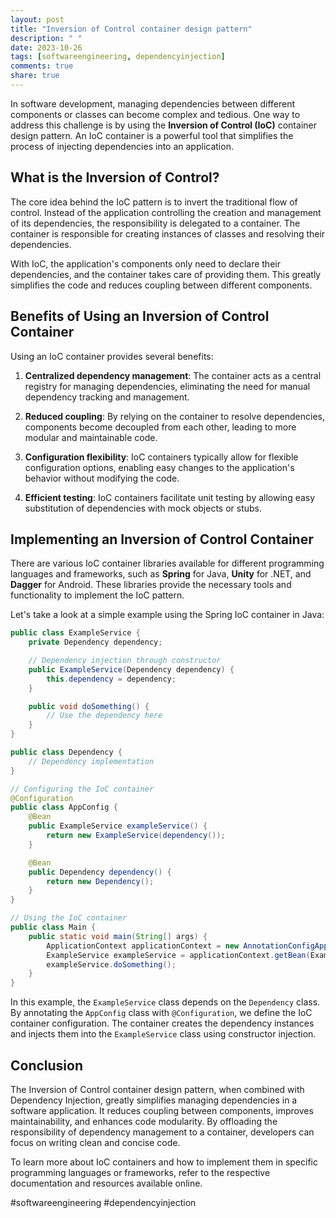 ```yaml
---
layout: post
title: "Inversion of Control container design pattern"
description: " "
date: 2023-10-26
tags: [softwareengineering, dependencyinjection]
comments: true
share: true
---
```


In software development, managing dependencies between different components or classes can become complex and tedious. One way to address this challenge is by using the **Inversion of Control (IoC)** container design pattern. An IoC container is a powerful tool that simplifies the process of injecting dependencies into an application.

## What is the Inversion of Control?

The core idea behind the IoC pattern is to invert the traditional flow of control. Instead of the application controlling the creation and management of its dependencies, the responsibility is delegated to a container. The container is responsible for creating instances of classes and resolving their dependencies.

With IoC, the application's components only need to declare their dependencies, and the container takes care of providing them. This greatly simplifies the code and reduces coupling between different components.

## Benefits of Using an Inversion of Control Container

Using an IoC container provides several benefits:

1. **Centralized dependency management**: The container acts as a central registry for managing dependencies, eliminating the need for manual dependency tracking and management.

2. **Reduced coupling**: By relying on the container to resolve dependencies, components become decoupled from each other, leading to more modular and maintainable code.

3. **Configuration flexibility**: IoC containers typically allow for flexible configuration options, enabling easy changes to the application's behavior without modifying the code.

4. **Efficient testing**: IoC containers facilitate unit testing by allowing easy substitution of dependencies with mock objects or stubs.

## Implementing an Inversion of Control Container

There are various IoC container libraries available for different programming languages and frameworks, such as **Spring** for Java, **Unity** for .NET, and **Dagger** for Android. These libraries provide the necessary tools and functionality to implement the IoC pattern.

Let's take a look at a simple example using the Spring IoC container in Java:

```java
public class ExampleService {
    private Dependency dependency;

    // Dependency injection through constructor
    public ExampleService(Dependency dependency) {
        this.dependency = dependency;
    }

    public void doSomething() {
        // Use the dependency here
    }
}

public class Dependency {
    // Dependency implementation
}

// Configuring the IoC container
@Configuration
public class AppConfig {
    @Bean
    public ExampleService exampleService() {
        return new ExampleService(dependency());
    }

    @Bean
    public Dependency dependency() {
        return new Dependency();
    }
}

// Using the IoC container
public class Main {
    public static void main(String[] args) {
        ApplicationContext applicationContext = new AnnotationConfigApplicationContext(AppConfig.class);
        ExampleService exampleService = applicationContext.getBean(ExampleService.class);
        exampleService.doSomething();
    }
}
```

In this example, the `ExampleService` class depends on the `Dependency` class. By annotating the `AppConfig` class with `@Configuration`, we define the IoC container configuration. The container creates the dependency instances and injects them into the `ExampleService` class using constructor injection.

## Conclusion

The Inversion of Control container design pattern, when combined with Dependency Injection, greatly simplifies managing dependencies in a software application. It reduces coupling between components, improves maintainability, and enhances code modularity. By offloading the responsibility of dependency management to a container, developers can focus on writing clean and concise code.

To learn more about IoC containers and how to implement them in specific programming languages or frameworks, refer to the respective documentation and resources available online.

\#softwareengineering \#dependencyinjection